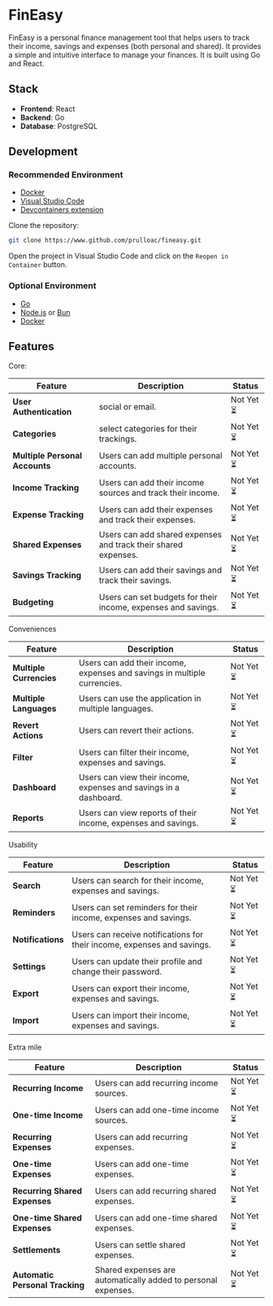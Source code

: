 # FinEasy

FinEasy is a personal finance management tool that helps users to track their income, savings and expenses (both personal and shared). It provides a simple and intuitive interface to manage your finances. It is built using Go and React.

## Stack

- **Frontend**: React
- **Backend**: Go
- **Database**: PostgreSQL

## Development

### Recommended Environment

- [Docker](https://www.docker.com/)
- [Visual Studio Code](https://code.visualstudio.com/)
- [Devcontainers extension](https://marketplace.visualstudio.com/items?itemName=ms-vscode-remote.remote-containers)

Clone the repository:

```bash
git clone https://www.github.com/prulloac/fineasy.git
```

Open the project in Visual Studio Code and click on the `Reopen in Container` button.

### Optional Environment

- [Go](https://golang.org/)
- [Node.js](https://nodejs.org/) or [Bun](https://bun.sh/)
- [Docker](https://www.docker.com/)

## Features

Core:

| Feature | Description | Status |
| --- | --- | --- |
| **User Authentication** | social or email. | Not Yet ⏳ |
| **Categories** | select categories for their trackings. | Not Yet ⏳ |
| **Multiple Personal Accounts** | Users can add multiple personal accounts. | Not Yet ⏳ |
| **Income Tracking** | Users can add their income sources and track their income. | Not Yet ⏳ |
| **Expense Tracking** | Users can add their expenses and track their expenses. | Not Yet ⏳ |
| **Shared Expenses** | Users can add shared expenses and track their shared expenses. | Not Yet ⏳ |
| **Savings Tracking** | Users can add their savings and track their savings. | Not Yet ⏳ |
| **Budgeting** | Users can set budgets for their income, expenses and savings. | Not Yet ⏳ |

Conveniences

| Feature | Description | Status |
| --- | --- | --- |
| **Multiple Currencies** | Users can add their income, expenses and savings in multiple currencies. | Not Yet ⏳ |
| **Multiple Languages** | Users can use the application in multiple languages. | Not Yet ⏳ |
| **Revert Actions** | Users can revert their actions. | Not Yet ⏳ |
| **Filter** | Users can filter their income, expenses and savings. | Not Yet ⏳ |
| **Dashboard** | Users can view their income, expenses and savings in a dashboard. | Not Yet ⏳ |
| **Reports** | Users can view reports of their income, expenses and savings. | Not Yet ⏳ |

Usability

| Feature | Description | Status |
| --- | --- | --- |
| **Search** | Users can search for their income, expenses and savings. | Not Yet ⏳ |
| **Reminders** | Users can set reminders for their income, expenses and savings. | Not Yet ⏳ |
| **Notifications** | Users can receive notifications for their income, expenses and savings. | Not Yet ⏳ |
| **Settings** | Users can update their profile and change their password. | Not Yet ⏳ |
| **Export** | Users can export their income, expenses and savings. | Not Yet ⏳ |
| **Import** | Users can import their income, expenses and savings. | Not Yet ⏳ |

Extra mile

| Feature | Description | Status |
| --- | --- | --- |
| **Recurring Income** | Users can add recurring income sources. | Not Yet ⏳ |
| **One-time Income** | Users can add one-time income sources. | Not Yet ⏳ |
| **Recurring Expenses** | Users can add recurring expenses. | Not Yet ⏳ |
| **One-time Expenses** | Users can add one-time expenses. | Not Yet ⏳ |
| **Recurring Shared Expenses** | Users can add recurring shared expenses. | Not Yet ⏳ |
| **One-time Shared Expenses** | Users can add one-time shared expenses. | Not Yet ⏳ |
| **Settlements** | Users can settle shared expenses. | Not Yet ⏳ |
| **Automatic Personal Tracking** | Shared expenses are automatically added to personal expenses. | Not Yet ⏳ |
